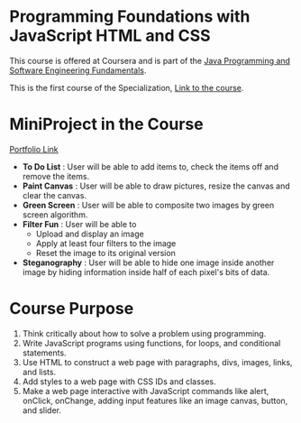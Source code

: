 # Programming Foundations with JavaScript HTML and CSS

This course is offered at Coursera and is part of the [Java Programming and Software Engineering Fundamentals](https://www.coursera.org/specializations/java-programming).

This is the first course of the Specialization, [Link to the course](https://www.coursera.org/learn/duke-programming-web?specialization=java-programming).

# MiniProject in the Course

[Portfolio Link](https://codepen.io/a88126451/pen/mdpyPKb)
- **To Do List** : User will be able to add items to, check the items off and remove the items.
- **Paint Canvas** : User will be able to draw pictures, resize the canvas and clear the canvas.
- **Green Screen** : User will be able to composite two images by green screen algorithm.
- **Filter Fun** : User will be able to 
  - Upload and display an image
  - Apply at least four filters to the image
  - Reset the image to its original version
- **Steganography** : User will be able to hide one image inside another image by hiding information inside half of each pixel's bits of data. 

# Course Purpose
1. Think critically about how to solve a problem using programming.
2. Write JavaScript programs using functions, for loops, and conditional statements.
3. Use HTML to construct a web page with paragraphs, divs, images, links, and lists.
4. Add styles to a web page with CSS IDs and classes.
5. Make a web page interactive with JavaScript commands like alert, onClick, onChange, adding input features like an image canvas, button, and slider.
